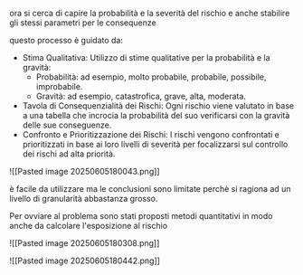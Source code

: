 ora si cerca di capire la probabilità e la severità del rischio e anche stabilire gli stessi parametri per le consequenze

questo processo è guidato da: 
-  Stima Qualitativa: Utilizzo di stime qualitative per la probabilità e la gravità:
	- Probabilità: ad esempio, molto probabile, probabile, possibile, improbabile. 
	- Gravità: ad esempio, catastrofica, grave, alta, moderata.
- Tavola di Consequenzialità dei Rischi: Ogni rischio viene valutato in base a una tabella che incrocia la probabilità del suo verificarsi con la gravità delle sue conseguenze. 
-  Confronto e Prioritizzazione dei Rischi: I rischi vengono confrontati e prioritizzati in base ai loro livelli di severità per focalizzarsi sul controllo dei rischi ad alta priorità.

![[Pasted image 20250605180043.png]]

è facile da utilizzare ma le conclusioni sono limitate perchè si ragiona ad un livello di granularità abbastanza grosso.

Per ovviare al problema sono stati proposti metodi quantitativi in modo anche da calcolare l'esposizione al rischio

![[Pasted image 20250605180308.png]]

![[Pasted image 20250605180442.png]]